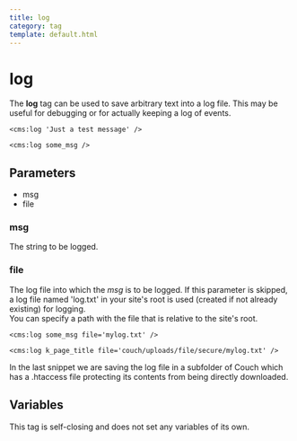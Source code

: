 ```yaml
---
title: log
category: tag
template: default.html
---
```


# log

The **log** tag can be used to save arbitrary text into a log file. This may be useful for debugging or for actually keeping a log of events.

```
<cms:log 'Just a test message' />
```

```
<cms:log some_msg />
```

## Parameters

*   msg
*   file

### msg

The string to be logged.

### file

The log file into which the _msg_ is to be logged. If this parameter is skipped, a log file named 'log.txt' in your site's root is used (created if not already existing) for logging.<br/>
You can specify a path with the file that is relative to the site's root.

```
<cms:log some_msg file='mylog.txt' />
```

```
<cms:log k_page_title file='couch/uploads/file/secure/mylog.txt' />
```

In the last snippet we are saving the log file in a subfolder of Couch which has a .htaccess file protecting its contents from being directly downloaded.

## Variables

This tag is self-closing and does not set any variables of its own.

